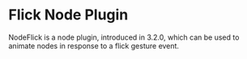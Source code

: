 Flick Node Plugin
=================

NodeFlick is a node plugin, introduced in 3.2.0,
which can be used to animate nodes in response to a 
flick gesture event.